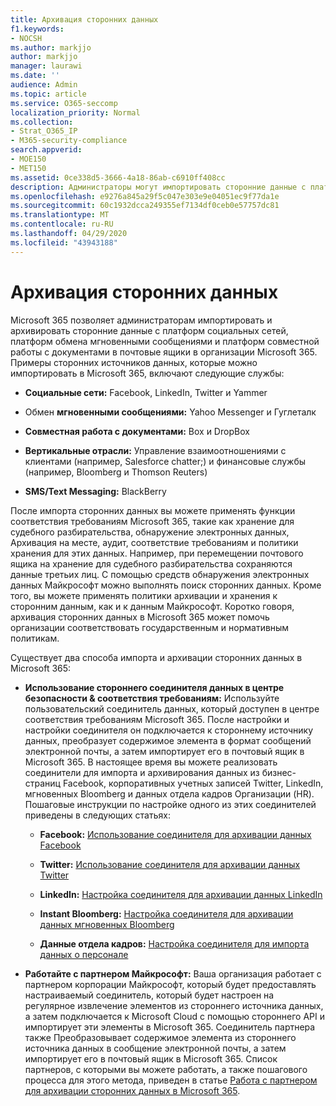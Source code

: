 ```yaml
---
title: Архивация сторонних данных
f1.keywords:
- NOCSH
ms.author: markjjo
author: markjjo
manager: laurawi
ms.date: ''
audience: Admin
ms.topic: article
ms.service: O365-seccomp
localization_priority: Normal
ms.collection:
- Strat_O365_IP
- M365-security-compliance
search.appverid:
- MOE150
- MET150
ms.assetid: 0ce338d5-3666-4a18-86ab-c6910ff408cc
description: Администраторы могут импортировать сторонние данные с платформ социальных сетей, платформы обмена мгновенными сообщениями и платформы совместной работы с документами в почтовые ящики в организации Microsoft 365. Это позволяет архивировать данные из Facebook, Twitter и других сторонних источников данных в Microsoft 365. Затем вы можете использовать и применять функции обеспечения соответствия требованиям Microsoft 365 (например, хранение на месте, обнаружение электронных данных, Архивация на месте и политики хранения) для сторонних данных.
ms.openlocfilehash: e9276a845a29f5c047e303e9e04051ec9f77da1e
ms.sourcegitcommit: 60c1932dcca249355ef7134df0ceb0e57757dc81
ms.translationtype: MT
ms.contentlocale: ru-RU
ms.lasthandoff: 04/29/2020
ms.locfileid: "43943188"
---
```

# <a name="archive-third-party-data"></a>Архивация сторонних данных

Microsoft 365 позволяет администраторам импортировать и архивировать сторонние данные с платформ социальных сетей, платформ обмена мгновенными сообщениями и платформ совместной работы с документами в почтовые ящики в организации Microsoft 365. Примеры сторонних источников данных, которые можно импортировать в Microsoft 365, включают следующие службы: 
  
- **Социальные сети:** Facebook, LinkedIn, Twitter и Yammer

- Обмен **мгновенными сообщениями:** Yahoo Messenger и Гуглеталк

- **Совместная работа с документами:** Box и DropBox

- **Вертикальные отрасли:** Управление взаимоотношениями с клиентами (например, Salesforce chatter;) и финансовые службы (например, Bloomberg и Thomson Reuters)

- **SMS/Text Messaging:** BlackBerry

После импорта сторонних данных вы можете применять функции соответствия требованиям Microsoft 365, такие как хранение для судебного разбирательства, обнаружение электронных данных, Архивация на месте, аудит, соответствие требованиям и политики хранения для этих данных. Например, при перемещении почтового ящика на хранение для судебного разбирательства сохраняются данные третьих лиц. С помощью средств обнаружения электронных данных Майкрософт можно выполнять поиск сторонних данных. Кроме того, вы можете применять политики архивации и хранения к сторонним данным, как и к данным Майкрософт. Коротко говоря, архивация сторонних данных в Microsoft 365 может помочь организации соответствовать государственным и нормативным политикам.

Существует два способа импорта и архивации сторонних данных в Microsoft 365:

- **Использование стороннего соединителя данных в центре безопасности & соответствия требованиям:** Используйте пользовательский соединитель данных, который доступен в центре соответствия требованиям Microsoft 365. После настройки и настройки соединителя он подключается к стороннему источнику данных, преобразует содержимое элемента в формат сообщений электронной почты, а затем импортирует его в почтовый ящик в Microsoft 365. В настоящее время вы можете реализовать соединители для импорта и архивирования данных из бизнес-страниц Facebook, корпоративных учетных записей Twitter, LinkedIn, мгновенных Bloomberg и данных отдела кадров Организации (HR). Пошаговые инструкции по настройке одного из этих соединителей приведены в следующих статьях:

   - **Facebook:** [Использование соединителя для архивации данных Facebook](archive-facebook-data-with-sample-connector.md)

   - **Twitter:** [Использование соединителя для архивации данных Twitter](archive-twitter-data-with-sample-connector.md)

   - **LinkedIn:** [Настройка соединителя для архивации данных LinkedIn](archive-linkedin-data.md)

   - **Instant Bloomberg:** [Настройка соединителя для архивации данных мгновенных Bloomberg](archive-instant-bloomberg-data.md)

   - **Данные отдела кадров:** [Настройка соединителя для импорта данных о персонале](import-hr-data.md)

- **Работайте с партнером Майкрософт:** Ваша организация работает с партнером корпорации Майкрософт, который будет предоставлять настраиваемый соединитель, который будет настроен на регулярное извлечение элементов из стороннего источника данных, а затем подключается к Microsoft Cloud с помощью стороннего API и импортирует эти элементы в Microsoft 365. Соединитель партнера также Преобразовывает содержимое элемента из стороннего источника данных в сообщение электронной почты, а затем импортирует его в почтовый ящик в Microsoft 365. Список партнеров, с которыми вы можете работать, а также пошагового процесса для этого метода, приведен в статье [Работа с партнером для архивации сторонних данных в Microsoft 365](work-with-partner-to-archive-third-party-data.md).
